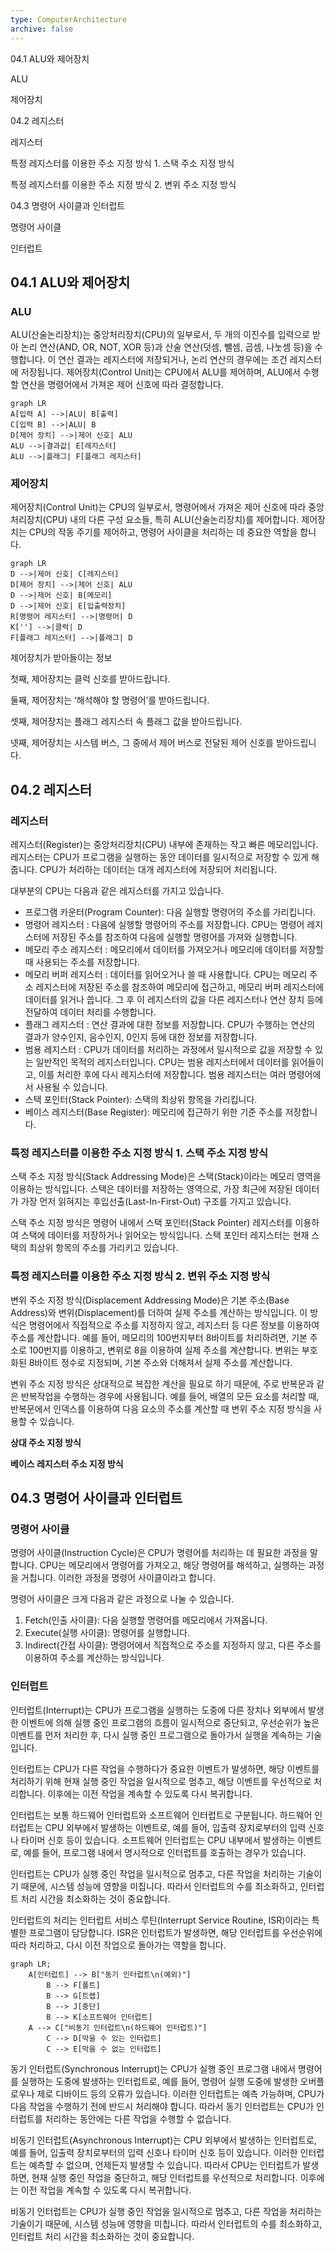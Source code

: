```yaml
---
type: ComputerArchitecture
archive: false
---
```

04.1 ALU와 제어장치

ALU

제어장치

04.2 레지스터

레지스터

특정 레지스터를 이용한 주소 지정 방식 1. 스택 주소 지정 방식

특정 레지스터를 이용한 주소 지정 방식 2. 변위 주소 지정 방식

04.3 명령어 사이클과 인터럽트

명령어 사이클

인터럽트

## 04.1 ALU와 제어장치

### ALU

ALU(산술논리장치)는 중앙처리장치(CPU)의 일부로서, 두 개의 이진수를 입력으로 받아 논리 연산(AND, OR, NOT, XOR 등)과 산술 연산(덧셈, 뺄셈, 곱셈, 나눗셈 등)을 수행합니다. 이 연산 결과는 레지스터에 저장되거나, 논리 연산의 경우에는 조건 레지스터에 저장됩니다. 제어장치(Control Unit)는 CPU에서 ALU를 제어하며, ALU에서 수행할 연산을 명령어에서 가져온 제어 신호에 따라 결정합니다.

```Mermaid
graph LR
A[입력 A] -->|ALU| B[출력]
C[입력 B] -->|ALU| B
D[제어 장치] -->|제어 신호| ALU
ALU -->|결과값| E[레지스터]
ALU -->|플래그| F[플래그 레지스터]
```

### 제어장치

제어장치(Control Unit)는 CPU의 일부로서, 명령어에서 가져온 제어 신호에 따라 중앙처리장치(CPU) 내의 다른 구성 요소들, 특히 ALU(산술논리장치)를 제어합니다. 제어장치는 CPU의 작동 주기를 제어하고, 명령어 사이클을 처리하는 데 중요한 역할을 합니다.

```Mermaid
graph LR
D -->|제어 신호| C[레지스터]
D[제어 장치] -->|제어 신호| ALU
D -->|제어 신호| B[메모리]
D -->|제어 신호| E[입출력장치]
R[명령어 레지스터] -->|명령어| D
K[''] -->|클럭| D
F[플래그 레지스터] -->|플래그| D
```

제어장치가 받아들이는 정보

첫째, 제어장치는 클럭 신호를 받아드립니다.

둘째, 제어장치는 ‘해석해야 할 명령어’를 받아드립니다.

셋째, 제어장치는 플래그 레지스터 속 플래그 값을 받아드립니다.

넷째, 제어장치는 시스템 버스, 그 중에서 제어 버스로 전달된 제어 신호를 받아드립니다.

## 04.2 레지스터

### 레지스터

레지스터(Register)는 중앙처리장치(CPU) 내부에 존재하는 작고 빠른 메모리입니다. 레지스터는 CPU가 프로그램을 실행하는 동안 데이터를 일시적으로 저장할 수 있게 해줍니다. CPU가 처리하는 데이터는 대개 레지스터에 저장되어 처리됩니다.

대부분의 CPU는 다음과 같은 레지스터를 가지고 있습니다.

- 프로그램 카운터(Program Counter): 다음 실행할 명령어의 주소를 가리킵니다.
- 명령어 레지스터 : 다음에 실행할 명령어의 주소를 저장합니다. CPU는 명령어 레지스터에 저장된 주소를 참조하여 다음에 실행할 명령어를 가져와 실행합니다.
- 메모리 주소 레지스터 : 메모리에서 데이터를 가져오거나 메모리에 데이터를 저장할 때 사용되는 주소를 저장합니다.
- 메모리 버퍼 레지스터 : 데이터를 읽어오거나 쓸 때 사용합니다. CPU는 메모리 주소 레지스터에 저장된 주소를 참조하여 메모리에 접근하고, 메모리 버퍼 레지스터에 데이터를 읽거나 씁니다. 그 후 이 레지스터의 값을 다른 레지스터나 연산 장치 등에 전달하여 데이터 처리를 수행합니다.
- 플래그 레지스터 : 연산 결과에 대한 정보를 저장합니다. CPU가 수행하는 연산의 결과가 양수인지, 음수인지, 0인지 등에 대한 정보를 저장합니다.
- 범용 레지스터 : CPU가 데이터를 처리하는 과정에서 일시적으로 값을 저장할 수 있는 일반적인 목적의 레지스터입니다. CPU는 범용 레지스터에서 데이터를 읽어들이고, 이를 처리한 후에 다시 레지스터에 저장합니다. 범용 레지스터는 여러 명령어에서 사용될 수 있습니다.
- 스택 포인터(Stack Pointer): 스택의 최상위 항목을 가리킵니다.
- 베이스 레지스터(Base Register): 메모리에 접근하기 위한 기준 주소를 저장합니다.

### 특정 레지스터를 이용한 주소 지정 방식 1. 스택 주소 지정 방식

스택 주소 지정 방식(Stack Addressing Mode)은 스택(Stack)이라는 메모리 영역을 이용하는 방식입니다. 스택은 데이터를 저장하는 영역으로, 가장 최근에 저장된 데이터가 가장 먼저 읽혀지는 후입선출(Last-In-First-Out) 구조를 가지고 있습니다.

스택 주소 지정 방식은 명령어 내에서 스택 포인터(Stack Pointer) 레지스터를 이용하여 스택에 데이터를 저장하거나 읽어오는 방식입니다. 스택 포인터 레지스터는 현재 스택의 최상위 항목의 주소를 가리키고 있습니다.

### 특정 레지스터를 이용한 주소 지정 방식 2. 변위 주소 지정 방식

변위 주소 지정 방식(Displacement Addressing Mode)은 기본 주소(Base Address)와 변위(Displacement)를 더하여 실제 주소를 계산하는 방식입니다. 이 방식은 명령어에서 직접적으로 주소를 지정하지 않고, 레지스터 등 다른 정보를 이용하여 주소를 계산합니다. 예를 들어, 메모리의 100번지부터 8바이트를 처리하려면, 기본 주소로 100번지를 이용하고, 변위로 8을 이용하여 실제 주소를 계산합니다. 변위는 부호화된 8바이트 정수로 지정되며, 기본 주소와 더해져서 실제 주소를 계산합니다.

변위 주소 지정 방식은 상대적으로 복잡한 계산을 필요로 하기 때문에, 주로 반복문과 같은 반복작업을 수행하는 경우에 사용됩니다. 예를 들어, 배열의 모든 요소를 처리할 때, 반복문에서 인덱스를 이용하여 다음 요소의 주소를 계산할 때 변위 주소 지정 방식을 사용할 수 있습니다.

**상대 주소 지정 방식**

**베이스 레지스터 주소 지정 방식**

## 04.3 명령어 사이클과 인터럽트

### 명령어 사이클

명령어 사이클(Instruction Cycle)은 CPU가 명령어를 처리하는 데 필요한 과정을 말합니다. CPU는 메모리에서 명령어를 가져오고, 해당 명령어를 해석하고, 실행하는 과정을 거칩니다. 이러한 과정을 명령어 사이클이라고 합니다.

명령어 사이클은 크게 다음과 같은 과정으로 나눌 수 있습니다.

1. Fetch(인출 사이클): 다음 실행할 명령어를 메모리에서 가져옵니다.
2. Execute(실행 사이클): 명령어를 실행합니다.
3. Indirect(간접 사이클): 명령어에서 직접적으로 주소를 지정하지 않고, 다른 주소를 이용하여 주소를 계산하는 방식입니다.

### 인터럽트

인터럽트(Interrupt)는 CPU가 프로그램을 실행하는 도중에 다른 장치나 외부에서 발생한 이벤트에 의해 실행 중인 프로그램의 흐름이 일시적으로 중단되고, 우선순위가 높은 이벤트를 먼저 처리한 후, 다시 실행 중인 프로그램으로 돌아가서 실행을 계속하는 기술입니다.

인터럽트는 CPU가 다른 작업을 수행하다가 중요한 이벤트가 발생하면, 해당 이벤트를 처리하기 위해 현재 실행 중인 작업을 일시적으로 멈추고, 해당 이벤트를 우선적으로 처리합니다. 이후에는 이전 작업을 계속할 수 있도록 다시 복귀합니다.

인터럽트는 보통 하드웨어 인터럽트와 소프트웨어 인터럽트로 구분됩니다. 하드웨어 인터럽트는 CPU 외부에서 발생하는 이벤트로, 예를 들어, 입출력 장치로부터의 입력 신호나 타이머 신호 등이 있습니다. 소프트웨어 인터럽트는 CPU 내부에서 발생하는 이벤트로, 예를 들어, 프로그램 내에서 명시적으로 인터럽트를 호출하는 경우가 있습니다.

인터럽트는 CPU가 실행 중인 작업을 일시적으로 멈추고, 다른 작업을 처리하는 기술이기 때문에, 시스템 성능에 영향을 미칩니다. 따라서 인터럽트의 수를 최소화하고, 인터럽트 처리 시간을 최소화하는 것이 중요합니다.

인터럽트의 처리는 인터럽트 서비스 루틴(Interrupt Service Routine, ISR)이라는 특별한 프로그램이 담당합니다. ISR은 인터럽트가 발생하면, 해당 인터럽트를 우선순위에 따라 처리하고, 다시 이전 작업으로 돌아가는 역할을 합니다.

```Mermaid
graph LR;
    A[인터럽트] --> B["동기 인터럽트\n(예외)"]
		B --> F[폴트]
		B --> G[트랩]
		B --> J[중단]
		B --> K[소프트웨어 인터럽트]
    A --> C["비동기 인터럽트\n(하드웨어 인터럽트)"]
		C --> D[막을 수 있는 인터럽트]
		C --> E[막을 수 없는 인터럽트]
```

동기 인터럽트(Synchronous Interrupt)는 CPU가 실행 중인 프로그램 내에서 명령어를 실행하는 도중에 발생하는 인터럽트로, 예를 들어, 명령어 실행 도중에 발생한 오버플로우나 제로 디바이드 등의 오류가 있습니다. 이러한 인터럽트는 예측 가능하며, CPU가 다음 작업을 수행하기 전에 반드시 처리해야 합니다. 따라서 동기 인터럽트는 CPU가 인터럽트를 처리하는 동안에는 다른 작업을 수행할 수 없습니다.

비동기 인터럽트(Asynchronous Interrupt)는 CPU 외부에서 발생하는 인터럽트로, 예를 들어, 입출력 장치로부터의 입력 신호나 타이머 신호 등이 있습니다. 이러한 인터럽트는 예측할 수 없으며, 언제든지 발생할 수 있습니다. 따라서 CPU는 인터럽트가 발생하면, 현재 실행 중인 작업을 중단하고, 해당 인터럽트를 우선적으로 처리합니다. 이후에는 이전 작업을 계속할 수 있도록 다시 복귀합니다.

비동기 인터럽트는 CPU가 실행 중인 작업을 일시적으로 멈추고, 다른 작업을 처리하는 기술이기 때문에, 시스템 성능에 영향을 미칩니다. 따라서 인터럽트의 수를 최소화하고, 인터럽트 처리 시간을 최소화하는 것이 중요합니다.